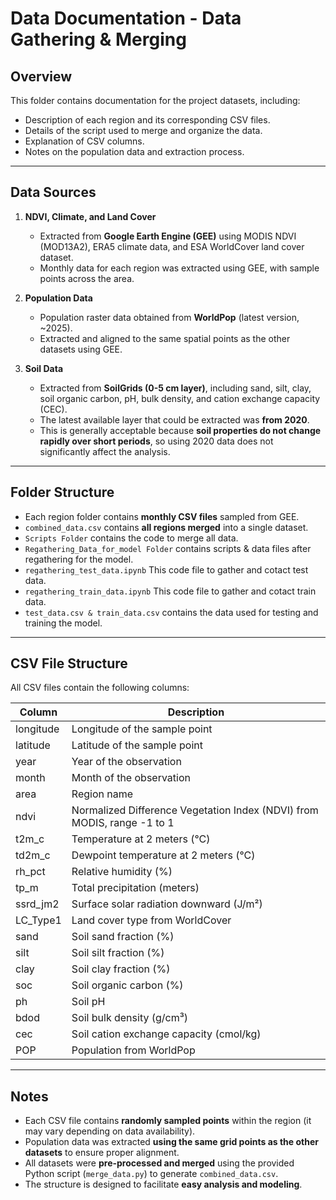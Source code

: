 # Data Documentation - Data Gathering & Merging

## Overview
This folder contains documentation for the project datasets, including:
- Description of each region and its corresponding CSV files.
- Details of the script used to merge and organize the data.
- Explanation of CSV columns.
- Notes on the population data and extraction process.

---

## Data Sources

1. **NDVI, Climate, and Land Cover**  
   - Extracted from **Google Earth Engine (GEE)** using MODIS NDVI (MOD13A2), ERA5 climate data, and ESA WorldCover land cover dataset.  
   - Monthly data for each region was extracted using GEE, with sample points across the area.

2. **Population Data**  
   - Population raster data obtained from **WorldPop** (latest version, ~2025).  
   - Extracted and aligned to the same spatial points as the other datasets using GEE.

3. **Soil Data**  
   - Extracted from **SoilGrids (0-5 cm layer)**, including sand, silt, clay, soil organic carbon, pH, bulk density, and cation exchange capacity (CEC).  
   - The latest available layer that could be extracted was **from 2020**.  
   - This is generally acceptable because **soil properties do not change rapidly over short periods**, so using 2020 data does not significantly affect the analysis.

---

## Folder Structure

- Each region folder contains **monthly CSV files** sampled from GEE.  
- `combined_data.csv` contains **all regions merged** into a single dataset.
- `Scripts Folder` contains the code to merge all data.
- `Regathering_Data_for_model Folder` contains scripts & data files after regathering for the model.
- `regathering_test_data.ipynb` This code file to gather and cotact test data.
- `regathering_train_data.ipynb` This code file to gather and cotact train data.
- `test_data.csv & train_data.csv` contains the data used for testing and training the model.

---

## CSV File Structure

All CSV files contain the following columns:

| Column       | Description |
|--------------|------------|
| longitude    | Longitude of the sample point |
| latitude     | Latitude of the sample point |
| year         | Year of the observation |
| month        | Month of the observation |
| area         | Region name |
| ndvi         | Normalized Difference Vegetation Index (NDVI) from MODIS, range -1 to 1 |
| t2m_c        | Temperature at 2 meters (°C) |
| td2m_c       | Dewpoint temperature at 2 meters (°C) |
| rh_pct       | Relative humidity (%) |
| tp_m         | Total precipitation (meters) |
| ssrd_jm2     | Surface solar radiation downward (J/m²) |
| LC_Type1     | Land cover type from WorldCover |
| sand         | Soil sand fraction (%) |
| silt         | Soil silt fraction (%) |
| clay         | Soil clay fraction (%) |
| soc          | Soil organic carbon (%) |
| ph           | Soil pH |
| bdod         | Soil bulk density (g/cm³) |
| cec          | Soil cation exchange capacity (cmol/kg) |
| POP          | Population from WorldPop |

---

## Notes

- Each CSV file contains **randomly sampled points** within the region (it may vary depending on data availability).  
- Population data was extracted **using the same grid points as the other datasets** to ensure proper alignment.  
- All datasets were **pre-processed and merged** using the provided Python script (`merge_data.py`) to generate `combined_data.csv`.  
- The structure is designed to facilitate **easy analysis and modeling**.








